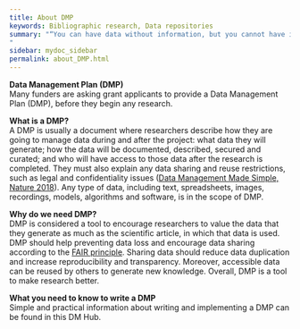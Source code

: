 ```yaml
---
title: About DMP
keywords: Bibliographic research, Data repositories
summary: "“You can have data without information, but you cannot have information without data.” Daniel Keys Moran
"
sidebar: mydoc_sidebar
permalink: about_DMP.html
---
```


**Data Management Plan (DMP)**\
Many funders are asking grant applicants to provide a Data Management Plan (DMP), before they begin any research.

**What is a DMP?**\
A DMP is usually a document where researchers describe how they are going to manage data during and after the project: what data they will generate; how the data will be documented, described, secured and curated; and who will have access to those data after the research is completed. They must also explain any data sharing and reuse restrictions, such as legal and confidentiality issues ([Data Management Made Simple, Nature 2018](https://www.nature.com/articles/d41586-018-03071-1?utm_source=twt_nnc&utm_medium=social&utm_campaign=naturenews&sf184398395=1 )). Any type of data, including text, spreadsheets, images, recordings, models, algorithms and software, is in the scope of DMP.

**Why do we need DMP?**\
DMP is considered a tool to encourage researchers to value the data that they generate as much as the scientific article, in which that data is used. DMP should help preventing data loss and encourage data sharing according to the [FAIR principle](https://www.ncbi.nlm.nih.gov/pmc/articles/PMC4792175/). Sharing data should reduce data duplication and increase reproducibility and transparency. Moreover, accessible data can be reused by others to generate new knowledge. Overall, DMP is a tool to make research better.

**What you need to know to write a DMP**\
Simple and practical information about writing and implementing a DMP can be found in this DM Hub.
